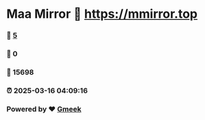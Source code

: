 # Maa Mirror :link: https://mmirror.top 
### :page_facing_up: [5](https://mmirror.top/tag.html) 
### :speech_balloon: 0 
### :hibiscus: 15698 
### :alarm_clock: 2025-03-16 04:09:16 
### Powered by :heart: [Gmeek](https://github.com/Meekdai/Gmeek)
